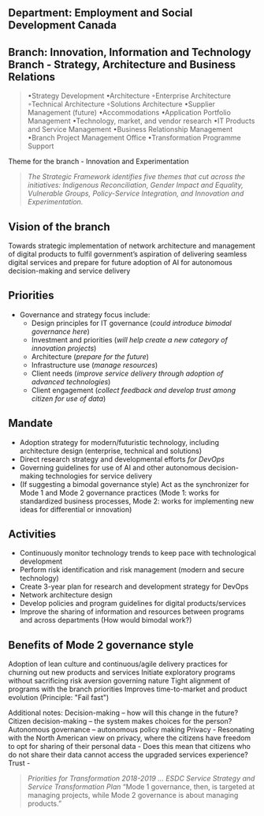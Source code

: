 ## Department: Employment and Social Development Canada
## Branch: Innovation, Information and Technology Branch - Strategy, Architecture and Business Relations
> •Strategy Development
> •Architecture
>     ◦Enterprise Architecture
>     ◦Technical Architecture
>     ◦Solutions Architecture
> •Supplier Management (future)
> •Accommodations
> •Application Portfolio Management
> •Technology, market, and vendor research
> •IT Products and Service Management
> •Business Relationship Management
> •Branch Project Management Office
> •Transformation Programme Support

Theme for the branch - Innovation and Experimentation 
>_The Strategic Framework identifies five themes that cut across the initiatives: Indigenous Reconciliation, Gender Impact and Equality, Vulnerable Groups, Policy-Service Integration, and Innovation and Experimentation._

## Vision of the branch
Towards strategic implementation of network architecture and management of digital products to fulfil government’s aspiration of delivering seamless digital services and prepare for future adoption of AI for autonomous decision-making and service delivery

## Priorities
- Governance and strategy focus include:
  * Design principles for IT governance (_could introduce bimodal governance here_)
  * Investment and priorities (_will help create a new category of innovation projects_)
  * Architecture (_prepare for the future_)
  * Infrastructure use (_manage resources_)
  * Client needs (_improve service delivery through adoption of advanced technologies_)
  * Client engagement (_collect feedback and develop trust among citizen for use of data_)

## Mandate 
-	Adoption strategy for modern/futuristic technology, including architecture design (enterprise, technical and solutions)
-	Direct research strategy and developmental efforts _for DevOps_
-	Governing guidelines for use of AI and other autonomous decision-making technologies for service delivery 
-	(If suggesting a bimodal governance style) Act as the synchronizer for Mode 1 and Mode 2 governance practices (Mode 1: works for standardized business processes, Mode 2: works for implementing new ideas for differential or innovation)
	
## Activities
-	Continuously monitor technology trends to keep pace with technological development
-	Perform risk identification and risk management (modern and secure technology)
-	Create 3-year plan for research and development strategy for DevOps
- Network architecture design 
-	Develop policies and program guidelines for digital products/services
- Improve the sharing of information and resources between programs and across departments (How would bimodal work?)

## Benefits of Mode 2 governance style
Adoption of lean culture and continuous/agile delivery practices for churning out new products and services
Initiate exploratory programs without sacrificing risk aversion governing nature
Tight alignment of programs with the branch priorities
Improves time-to-market and product evolution (Principle: "Fail fast")

Additional notes:
Decision-making – how will this change in the future? 
Citizen decision-making – the system makes choices for the person?
Autonomous governance – autonomous policy making
Privacy - Resonating with the North American view on privacy, where the citizens have freedom to opt for sharing of their personal data - Does this mean that citizens who do not share their data cannot access the upgraded services experience?
Trust - 
> _Priorities for Transformation 2018-2019 … ESDC Service Strategy and Service Transformation Plan_
> “Mode 1 governance, then, is targeted at managing projects, while Mode 2 governance is about managing products.”
